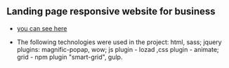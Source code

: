 ## Landing page responsive website for business

* [you can see here](https://slavaslavav.github.io/landing-page/dist/index.html)

* The following technologies were used in the project: html, sass; jquery plugins: magnific-popap, wow; js plugin - lozad ,css plugin - animate; grid - npm plugin "smart-grid", gulp.
